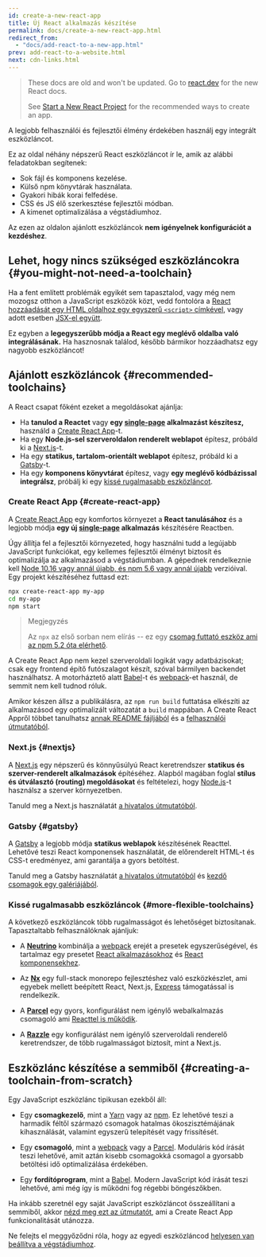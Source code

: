 ```yaml
---
id: create-a-new-react-app
title: Új React alkalmazás készítése
permalink: docs/create-a-new-react-app.html
redirect_from:
  - "docs/add-react-to-a-new-app.html"
prev: add-react-to-a-website.html
next: cdn-links.html
---
```


<div class="scary">

>
> These docs are old and won't be updated. Go to [react.dev](https://react.dev/) for the new React docs.
> 
> See [Start a New React Project](https://react.dev/learn/start-a-new-react-project) for the recommended ways to create an app.

</div>

A legjobb felhasználói és fejlesztői élmény érdekében használj egy integrált eszközláncot.

Ez az oldal néhány népszerű React eszközláncot ír le, amik az alábbi feladatokban segítenek:

* Sok fájl és komponens kezelése.
* Külső npm könyvtárak használata.
* Gyakori hibák korai felfedése.
* CSS és JS élő szerkesztése fejlesztői módban.
* A kimenet optimalizálása a végstádiumhoz.

Az ezen az oldalon ajánlott eszközláncok **nem igényelnek konfigurációt a kezdéshez**.

## Lehet, hogy nincs szükséged eszközláncokra {#you-might-not-need-a-toolchain}

Ha a fent említett problémák egyikét sem tapasztalod, vagy még nem mozogsz otthon a JavaScript eszközök közt, vedd fontolóra a [React hozzáadását egy HTML oldalhoz egy egyszerű `<script>` címkével](/docs/add-react-to-a-website.html), vagy adott esetben [JSX-el együtt](/docs/add-react-to-a-website.html#optional-try-react-with-jsx).

Ez egyben a **legegyszerűbb módja a React egy meglévő oldalba való integrálásának.**  Ha hasznosnak találod, később bármikor hozzáadhatsz egy nagyobb eszközláncot!

## Ajánlott eszközláncok {#recommended-toolchains}

A React csapat főként ezeket a megoldásokat ajánlja:

- Ha **tanulod a Reactet** vagy **egy [single-page](/docs/glossary.html#single-page-application) alkalmazást készítesz,** használd a [Create React App](#create-react-app)-t.
- Ha egy **Node.js-sel szerveroldalon renderelt weblapot** építesz, próbáld ki a [Next.js](#nextjs)-t.
- Ha egy **statikus, tartalom-orientált weblapot** építesz, próbáld ki a [Gatsby](#gatsby)-t.
- Ha egy **komponens könyvtárat** építesz, vagy **egy meglévő kódbázissal integrálsz**, próbálj ki egy [kissé rugalmasabb eszközláncot](#more-flexible-toolchains).


### Create React App {#create-react-app}

A [Create React App](https://github.com/facebookincubator/create-react-app) egy komfortos környezet a **React tanulásához** és a legjobb módja **egy új [single-page](/docs/glossary.html#single-page-application) alkalmazás** készítésére Reactben.

Úgy állítja fel a fejlesztői környezeted, hogy használni tudd a legújabb JavaScript funkciókat, egy kellemes fejlesztői élményt biztosít és optimalizálja az alkalmazásod a végstádiumban. A gépednek rendelkeznie kell [Node 10.16 vagy annál újabb, és npm 5.6 vagy annál újabb](https://nodejs.org/en/) verzióival. Egy projekt készítéséhez futtasd ezt:

```bash
npx create-react-app my-app
cd my-app
npm start
```

>Megjegyzés
>
>Az `npx` az első sorban nem elírás -- ez egy [csomag futtató eszköz ami az npm 5.2 óta elérhető](https://medium.com/@maybekatz/introducing-npx-an-npm-package-runner-55f7d4bd282b).

A Create React App nem kezel szerveroldali logikát vagy adatbázisokat; csak egy frontend építő futószalagot készít, szóval bármilyen backendet használhatsz. A motorháztető alatt [Babel](https://babeljs.io/)-t és [webpack](https://webpack.js.org/)-et használ, de semmit nem kell tudnod róluk.

Amikor készen állsz a publikálásra, az `npm run build` futtatása elkészíti az alkalmazásod egy optimalizált változatát a `build` mappában. A Create React Appről többet tanulhatsz [annak README fájljából](https://github.com/facebookincubator/create-react-app#create-react-app--) és a [felhasználói útmutatóból](https://facebook.github.io/create-react-app/).

### Next.js {#nextjs}

A [Next.js](https://nextjs.org/) egy népszerű és könnyűsúlyú React keretrendszer **statikus és szerver-renderelt alkalmazások** építéséhez. Alapból magában foglal **stílus és útválasztó (routing) megoldásokat**  és feltételezi, hogy [Node.js](https://nodejs.org/)-t használsz a szerver környezetben.

Tanuld meg a Next.js használatát [a hivatalos útmutatóból](https://nextjs.org/learn/).

### Gatsby {#gatsby}

A [Gatsby](https://www.gatsbyjs.org/) a legjobb módja **statikus weblapok** készítésének Reacttel. Lehetővé teszi React komponensek használatát, de előrenderelt HTML-t és CSS-t eredményez, ami garantálja a gyors betöltést.

Tanuld meg a Gatsby használatát [a hivatalos útmutatóból](https://www.gatsbyjs.org/docs/) és [kezdő csomagok egy galériájából](https://www.gatsbyjs.org/docs/gatsby-starters/).

### Kissé rugalmasabb eszközláncok {#more-flexible-toolchains}

A következő eszközláncok több rugalmasságot és lehetőséget biztosítanak. Tapasztaltabb felhasználóknak ajánljuk:

- A **[Neutrino](https://neutrinojs.org/)** kombinálja a [webpack](https://webpack.js.org/) erejét a presetek egyszerűségével, és tartalmaz egy presetet [React alkalmazásokhoz](https://neutrinojs.org/packages/react/) és [React komponensekhez](https://neutrinojs.org/packages/react-components/).

- Az **[Nx](https://nx.dev/react)** egy full-stack monorepo fejlesztéshez való eszközkészlet, ami egyebek mellett beépített React, Next.js, [Express](https://expressjs.com/) támogatással is rendelkezik.

- A **[Parcel](https://parceljs.org/)** egy gyors, konfigurálást nem igénylő webalkalmazás csomagoló ami [Reacttel is működik](https://parceljs.org/recipes/react/).

- A **[Razzle](https://github.com/jaredpalmer/razzle)** egy konfigurálást nem igénylő szerveroldali renderelő keretrendszer, de több rugalmasságot biztosít, mint a Next.js.

## Eszközlánc készítése a semmiből {#creating-a-toolchain-from-scratch}

Egy JavaScript eszközlánc tipikusan ezekből áll:

* Egy **csomagkezelő**, mint a [Yarn](https://yarnpkg.com/) vagy az [npm](https://www.npmjs.com/). Ez lehetővé teszi a harmadik féltől származó csomagok hatalmas ökoszisztémájának kihasználását, valamint egyszerű telepítését vagy frissítését.

* Egy **csomagoló**, mint a [webpack](https://webpack.js.org/) vagy a [Parcel](https://parceljs.org/). Moduláris kód írását teszi lehetővé, amit aztán kisebb csomagokká csomagol a gyorsabb betöltési idő optimalizálása érdekében.

* Egy **fordítóprogram**, mint a [Babel](https://babeljs.io/). Modern JavaScript kód írását teszi lehetővé, ami még így is működni fog régebbi böngészőkben.

Ha inkább szeretnél egy saját JavaScript eszközláncot összeállítani a semmiből, akkor [nézd meg ezt az útmutatót](https://blog.usejournal.com/creating-a-react-app-from-scratch-f3c693b84658), ami a Create React App funkcionalitását utánozza.

Ne felejts el meggyőződni róla, hogy az egyedi eszközláncod [helyesen van beállítva a végstádiumhoz](/docs/optimizing-performance.html#use-the-production-build).
